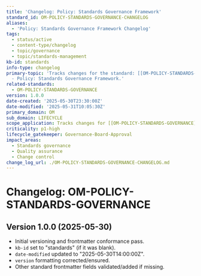 ```yaml
---
title: 'Changelog: Policy: Standards Governance Framework'
standard_id: OM-POLICY-STANDARDS-GOVERNANCE-CHANGELOG
aliases:
  - 'Policy: Standards Governance Framework Changelog'
tags:
  - status/active
  - content-type/changelog
  - topic/governance
  - topic/standards-management
kb-id: standards
info-type: changelog
primary-topic: 'Tracks changes for the standard: [[OM-POLICY-STANDARDS-GOVERNANCE]]
  - Policy: Standards Governance Framework.'
related-standards:
  - OM-POLICY-STANDARDS-GOVERNANCE
version: 1.0.0
date-created: '2025-05-30T23:30:00Z'
date-modified: '2025-05-31T10:05:30Z'
primary_domain: OM
sub_domain: LIFECYCLE
scope_application: Tracks changes for [[OM-POLICY-STANDARDS-GOVERNANCE]].
criticality: p1-high
lifecycle_gatekeeper: Governance-Board-Approval
impact_areas:
  - Standards governance
  - Quality assurance
  - Change control
change_log_url: ./OM-POLICY-STANDARDS-GOVERNANCE-CHANGELOG.md
---
```


# Changelog: OM-POLICY-STANDARDS-GOVERNANCE

## Version 1.0.0 (2025-05-30)
- Initial versioning and frontmatter conformance pass.
- `kb-id` set to "standards" (if it was blank).
- `date-modified` updated to "2025-05-30T14:00:00Z".
- `version` formatting corrected/ensured.
- Other standard frontmatter fields validated/added if missing.
